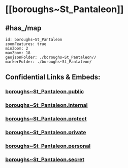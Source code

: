 # [[boroughs~St_Pantaleon]] 


## #has_/map  



```leaflet
id: boroughs~St_Pantaleon
zoomFeatures: true 
minZoom: 2 
maxZoom: 18
geojsonFolder: ./boroughs~St_Pantaleon//
markerFolder: ./boroughs~St_Pantaleon/
```




## Confidential Links & Embeds: 

### [boroughs~St_Pantaleon.public](/_public/\Earth\Continent\Europe\Europe~Central\Austria\Austrias_States\Oberösterreich\counties~OÖ\Braunau~Inn\cities~Braunau~Inn\St_Pantaleonboroughs~St_Pantaleon.public.md) 

### [boroughs~St_Pantaleon.internal](/_internal/\Earth\Continent\Europe\Europe~Central\Austria\Austrias_States\Oberösterreich\counties~OÖ\Braunau~Inn\cities~Braunau~Inn\St_Pantaleonboroughs~St_Pantaleon.internal.md) 

### [boroughs~St_Pantaleon.protect](/_protect/\Earth\Continent\Europe\Europe~Central\Austria\Austrias_States\Oberösterreich\counties~OÖ\Braunau~Inn\cities~Braunau~Inn\St_Pantaleonboroughs~St_Pantaleon.protect.md) 

### [boroughs~St_Pantaleon.private](/_private/\Earth\Continent\Europe\Europe~Central\Austria\Austrias_States\Oberösterreich\counties~OÖ\Braunau~Inn\cities~Braunau~Inn\St_Pantaleonboroughs~St_Pantaleon.private.md) 

### [boroughs~St_Pantaleon.personal](/_personal/\Earth\Continent\Europe\Europe~Central\Austria\Austrias_States\Oberösterreich\counties~OÖ\Braunau~Inn\cities~Braunau~Inn\St_Pantaleonboroughs~St_Pantaleon.personal.md) 

### [boroughs~St_Pantaleon.secret](/_secret/\Earth\Continent\Europe\Europe~Central\Austria\Austrias_States\Oberösterreich\counties~OÖ\Braunau~Inn\cities~Braunau~Inn\St_Pantaleonboroughs~St_Pantaleon.secret.md)

